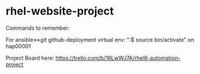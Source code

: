 # rhel-website-project

Commands to remember:

For ansible<->git github-deployment virtual env: ":$ source bin/activate" on hap00001

Project Board here: https://trello.com/b/16LwWJ7A/rhel8-automation-project